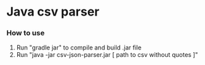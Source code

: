 # Java csv parser
### How to use
1. Run "gradle jar" to compile and build .jar file
2. Run "java -jar csv-json-parser.jar [ path to csv without quotes ]"

